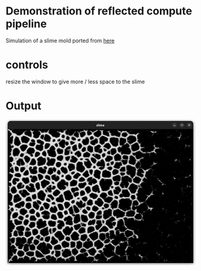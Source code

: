 # Demonstration of reflected compute pipeline

Simulation of a slime mold ported from [here](https://www.youtube.com/watch?v=X-iSQQgOd1A)

# controls
resize the window to give more / less space to the slime

# Output
![example_output](output.png)
